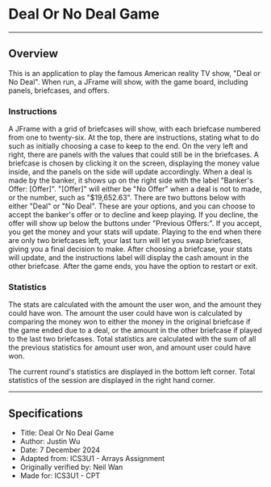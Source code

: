 # Deal Or No Deal Game

***

## Overview

This is an application to play the famous American reality TV show, "Deal or No Deal".
When run, a JFrame will show, with the game board, including panels, briefcases, and offers.

### Instructions

A JFrame with a grid of briefcases will show, with each briefcase numbered from one to twenty-six.
At the top, there are instructions, stating what to do such as initially choosing a case to keep to the end.
On the very left and right, there are panels with the values that could still be in the briefcases.
A briefcase is chosen by clicking it on the screen, displaying the money value inside, and the panels on the side will update accordingly.
When a deal is made by the banker, it shows up on the right side with the label "Banker's Offer: [Offer]".
"[Offer]" will either be "No Offer" when a deal is not to made, or the number, such as "$19,652.63".
There are two buttons below with either "Deal" or "No Deal".
These are your options, and you can choose to accept the banker's offer or to decline and keep playing.
If you decline, the offer will show up below the buttons under "Previous Offers:".
If you accept, you get the money and your stats will update.
Playing to the end when there are only two briefcases left, your last turn will let you swap briefcases, giving you a final decision to make.
After choosing a briefcase, your stats will update, and the instructions label will display the cash amount in the other briefcase.
After the game ends, you have the option to restart or exit.

### Statistics

The stats are calculated with the amount the user won, and the amount they could have won.
The amount the user could have won is calculated by comparing the money won to either the money in the original briefcase if the game ended due to a deal,
or the amount in the other briefcase if played to the last two briefcases.
Total statistics are calculated with the sum of all the previous statistics for amount user won, and amount user could have won.

The current round's statistics are displayed in the bottom left corner.
Total statistics of the session are displayed in the right hand corner.

****

## Specifications

* Title: Deal Or No Deal Game
* Author: Justin Wu
* Date: 7 December 2024
* Adapted from: ICS3U1 - Arrays Assignment
* Originally verified by: Neil Wan
* Made for: ICS3U1 - CPT